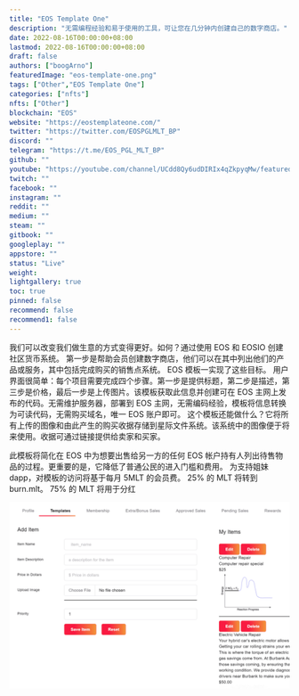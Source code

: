 ```yaml
---
title: "EOS Template One"
description: "无需编程经验和易于使用的工具，可让您在几分钟内创建自己的数字商店。"
date: 2022-08-16T00:00:00+08:00
lastmod: 2022-08-16T00:00:00+08:00
draft: false
authors: ["boogArno"]
featuredImage: "eos-template-one.png"
tags: ["Other","EOS Template One"]
categories: ["nfts"]
nfts: ["Other"]
blockchain: "EOS"
website: "https://eostemplateone.com/"
twitter: "https://twitter.com/EOSPGLMLT_BP"
discord: ""
telegram: "https://t.me/EOS_PGL_MLT_BP"
github: ""
youtube: "https://youtube.com/channel/UCdd8Qy6udDIRIx4qZkpyqMw/featured"
twitch: ""
facebook: ""
instagram: ""
reddit: ""
medium: ""
steam: ""
gitbook: ""
googleplay: ""
appstore: ""
status: "Live"
weight: 
lightgallery: true
toc: true
pinned: false
recommend: false
recommend1: false
---
```

我们可以改变我们做生意的方式变得更好。如何？通过使用 EOS 和 EOSIO 创建社区货币系统。
第一步是帮助会员创建数字商店，他们可以在其中列出他们的产品或服务，其中包括完成购买的销售点系统。 EOS 模板一实现了这些目标。
用户界面很简单：每个项目需要完成四个步骤。第一步是提供标题，第二步是描述，第三步是价格，最后一步是上传图片。该模板获取此信息并创建可在 EOS 主网上发布的代码。无需维护服务器，部署到 EOS 主网，无需编码经验，模板将信息转换为可读代码，无需购买域名，唯一 EOS 账户即可。
这个模板还能做什么？它将所有上传的图像和由此产生的购买收据存储到星际文件系统。该系统中的图像便于将来使用。收据可通过链接提供给卖家和买家。

此模板将简化在 EOS 中为想要出售给另一方的任何 EOS 帐户持有人列出待售物品的过程。更重要的是，它降低了普通公民的进入门槛和费用。
为支持姐妹 dapp，对模板的访问将基于每月 5MLT 的会员费。 25% 的 MLT 将转到 burn.mlt。 75% 的 MLT 将用于分红

![eostemplateone-dapp-other-eos-image1_da4287a4fc2c8d55bac49a1f0be9312d](eostemplateone-dapp-other-eos-image1_da4287a4fc2c8d55bac49a1f0be9312d.png)